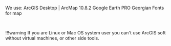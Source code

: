 We use: 
ArcGIS Desktop | ArcMap 10.8.2
Google Earth PRO
Georgian Fonts for map

<br>

!!!warning
    If you are Linux or Mac OS system user you can't use ArcGIS soft without virtual machines, or other side tools. 